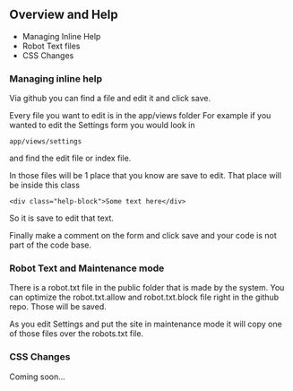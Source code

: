 ## Overview and Help

  * Managing Inline Help
  * Robot Text files
  * CSS Changes

### Managing inline help

Via github you can find a file and edit it and click save.

Every file you want to edit is in the app/views folder
For example if you wanted to edit the Settings form you would look in

~~~
app/views/settings
~~~

and find the edit file or index file.

In those files will be 1 place that you know are save to edit. That place will be inside this class

~~~
<div class="help-block">Some text here</div>
~~~

So it is save to edit that text.

Finally make a comment on the form and click save and your code is not part of the code base.



### Robot Text and Maintenance mode

There is a robot.txt file in the public folder that is made by the system. You can optimize the robot.txt.allow and robot.txt.block file right in the github repo. Those will be saved.

As you edit Settings and put the site in maintenance mode it will copy one of those files over the robots.txt file. 



### CSS Changes 

Coming soon...


